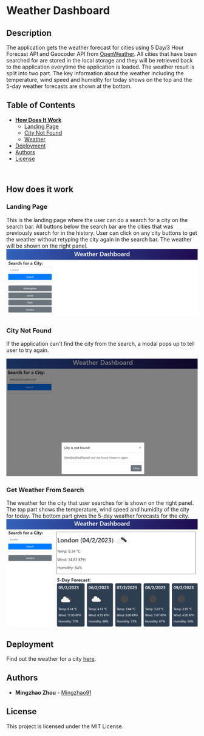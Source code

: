 # Weather Dashboard

## Description

The application gets the weather forecast for cities using 5 Day/3 Hour Forecast API and Geocoder API from [OpenWeather](https://openweathermap.org). All cities that have been searched for are stored in the local storage and they will be retrieved back to the application everytime the application is loaded. The weather result is split into two part. The key information about the weather including the temperature, wind speed and humidity for today shows on the top and the 5-day weather forecasts are shown at the bottom.
<br/>

## Table of Contents

- **[How Does It Work](#how-does-it-work)**
  - [Landing Page](#landing-page)
  - [City Not Found](#city-not-found)
  - [Weather](#result)
- [Deployment](#deployment)
- [Authors](#authors)
- [License](#license)

<br/>

<div id="how-does-it-work" />

## How does it work

<div id="landing-page" />

### Landing Page

This is the landing page where the user can do a search for a city on the search bar. All buttons below the search bar are the cities that was previously search for in the history. User can click on any city buttons to get the weather without retyping the city again in the search bar. The weather will be shown on the right panel.
![Landing Page](./assets/screenshots/weather-dashboard-start.png)
<br />

<div id="city-not-found" />

### City Not Found

If the application can't find the city from the search, a modal pops up to tell user to try again.

![City Not Found](./assets/screenshots/weather-dashboard-city-not-found.png)
<br />

<div id="result" />

### Get Weather From Search

The weather for the city that user searches for is shown on the right panel. The top part shows the temperature, wind speed and humidity of the city for today. The bottom part gives the 5-day weather forecasts for the city.
![Weather](./assets/screenshots/weather-dashboard-result.png)

<div id="deployment" />

## Deployment

Find out the weather for a city <a href="https://mingzhao91.github.io/weather-dashboard/" target="_blank">here</a>.
<br/>

<div id="authors" />

## Authors

- **Mingzhao Zhou** - <a href="https://github.com/Mingzhao91" target="_blank">Mingzhao91</a>
  <br/>

<div id="license" />

## License

This project is licensed under the MIT License.
